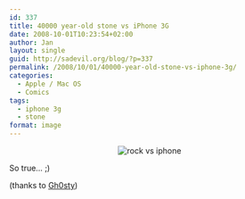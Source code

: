 ```yaml
---
id: 337
title: 40000 year-old stone vs iPhone 3G
date: 2008-10-01T10:23:54+02:00
author: Jan
layout: single
guid: http://sadevil.org/blog/?p=337
permalink: /2008/10/01/40000-year-old-stone-vs-iphone-3g/
categories:
  - Apple / Mac OS
  - Comics
tags:
  - iphone 3g
  - stone
format: image
---
```

<center>
  <img src="https://kcore.org/wp-content/uploads/2008/10/stone-vs-iphone.png" alt="rock vs iphone" />
</center>

So true&#8230; ;)

(thanks to <a href="http://blog.ghosty.be/" target="_blank">Gh0sty</a>)